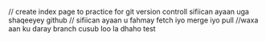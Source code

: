 // create index page to practice for git version controll
sifiican ayaan uga shaqeeyey github
// sifiican ayaan u fahmay fetch iyo merge iyo pull
//waxa aan ku daray branch cusub loo la dhaho test
